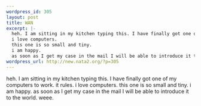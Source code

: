 ```yaml
--- 
wordpress_id: 305
layout: post
title: WAN
excerpt: |-
  heh. I am sitting in my kitchen typing this. I have finally got one of my computers to work. it rules.
  i love computers.
  this one is so small and tiny.
  i am happy. 
  as soon as I get my case in the mail I will be able to introduce it to the world. weee.
wordpress_url: http://new.nata2.org/?p=305
---
```

heh. I am sitting in my kitchen typing this. I have finally got one of my computers to work. it rules.
i love computers.
this one is so small and tiny.
i am happy. 
as soon as I get my case in the mail I will be able to introduce it to the world. weee.
